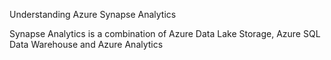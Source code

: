 <p> Understanding Azure Synapse Analytics </p>

<p> Synapse Analytics is a combination of Azure Data Lake Storage, Azure SQL Data Warehouse and Azure Analytics </p>

